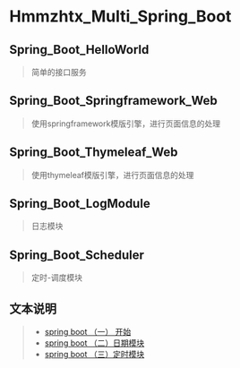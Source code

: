 # Hmmzhtx_Multi_Spring_Boot

## Spring_Boot_HelloWorld
> 简单的接口服务

## Spring_Boot_Springframework_Web
> 使用springframework模版引擎，进行页面信息的处理

## Spring_Boot_Thymeleaf_Web
> 使用thymeleaf模版引擎，进行页面信息的处理

##  Spring_Boot_LogModule
> 日志模块

##   Spring_Boot_Scheduler
> 定时-调度模块

## 文本说明
> * [spring boot （一） 开始](https://github.com/hmmzhtx/hmmzhtx_multi_spring_boot/wiki/spring-boot-%E5%BC%80%E5%A7%8B)
> * [spring boot （二）日期模块](https://github.com/hmmzhtx/hmmzhtx_multi_spring_boot/wiki/spring-boot-%EF%BC%88%E4%BA%8C%EF%BC%89%E6%97%A5%E5%BF%97%E6%A8%A1%E5%9D%97)
> * [spring boot （三）定时模块](https://github.com/hmmzhtx/hmmzhtx_multi_spring_boot/wiki/spring-boot-%EF%BC%88%E4%B8%89%EF%BC%89%E5%AE%9A%E6%97%B6%E6%A8%A1%E5%9D%97)
